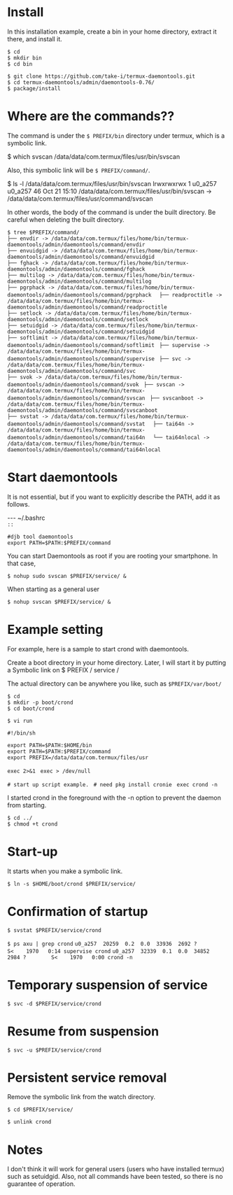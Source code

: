 # Install

In this installation example, create a bin in your home directory, extract it there, and install it.

`$ cd`  
`$ mkdir bin`  
`$ cd bin`  

`$ git clone https://github.com/take-i/termux-daemontools.git`  
`$ cd termux-daemontools/admin/daemontools-0.76/`  
`$ package/install`  

# Where are the commands??

The command is under the `$ PREFIX/bin` directory under termux, which is a symbolic link.

$ which svscan
/data/data/com.termux/files/usr/bin/svscan

Also, this symbolic link will be `$ PREFIX/command/`.

$ ls -l /data/data/com.termux/files/usr/bin/svscan
lrwxrwxrwx 1 u0_a257 u0_a257 46 Oct 21 15:10 /data/data/com.termux/files/usr/bin/svscan -> /data/data/com.termux/files/usr/command/svscan

In other words, the body of the command is under the built directory. Be careful when deleting the built directory.

`$ tree $PREFIX/command/`  
`├── envdir -> /data/data/com.termux/files/home/bin/termux-daemontools/admin/daemontools/command/envdir`  
`├── envuidgid -> /data/data/com.termux/files/home/bin/termux-daemontools/admin/daemontools/command/envuidgid`  
`├── fghack -> /data/data/com.termux/files/home/bin/termux-daemontools/admin/daemontools/command/fghack`  
`├── multilog -> /data/data/com.termux/files/home/bin/termux-daemontools/admin/daemontools/command/multilog`  
`├── pgrphack -> /data/data/com.termux/files/home/bin/termux-daemontools/admin/daemontools/command/pgrphack  `
`├── readproctitle -> /data/data/com.termux/files/home/bin/termux-daemontools/admin/daemontools/command/readproctitle`  
`├── setlock -> /data/data/com.termux/files/home/bin/termux-daemontools/admin/daemontools/command/setlock`  
`├── setuidgid -> /data/data/com.termux/files/home/bin/termux-daemontools/admin/daemontools/command/setuidgid`  
`├── softlimit -> /data/data/com.termux/files/home/bin/termux-daemontools/admin/daemontools/command/softlimit ` 
`├── supervise -> /data/data/com.termux/files/home/bin/termux-daemontools/admin/daemontools/command/supervise ` 
`├── svc -> /data/data/com.termux/files/home/bin/termux-daemontools/admin/daemontools/command/svc`  
`├── svok -> /data/data/com.termux/files/home/bin/termux-daemontools/admin/daemontools/command/svok ` 
`├── svscan -> /data/data/com.termux/files/home/bin/termux-daemontools/admin/daemontools/command/svscan ` 
`├── svscanboot -> /data/data/com.termux/files/home/bin/termux-daemontools/admin/daemontools/command/svscanboot`  
`├── svstat -> /data/data/com.termux/files/home/bin/termux-daemontools/admin/daemontools/command/svstat  `
`├── tai64n -> /data/data/com.termux/files/home/bin/termux-daemontools/admin/daemontools/command/tai64n  `
`└── tai64nlocal -> /data/data/com.termux/files/home/bin/termux-daemontools/admin/daemontools/command/tai64nlocal`   

# Start daemontools

It is not essential, but if you want to explicitly describe the PATH, add it as follows.

--- ~/.bashrc  
`::`    

`#djb tool daemontools`  
`export PATH=$PATH:$PREFIX/command`  

You can start Daemontools as root if you are rooting your smartphone. In that case,

`$ nohup sudo svscan $PREFIX/service/ &`  

When starting as a general user

`$ nohup svscan $PREFIX/service/ &`



# Example setting

For example, here is a sample to start crond with daemontools.

Create a boot directory in your home directory. Later, I will start it by putting a Symbolic link on $ PREFIX / service /  

The actual directory can be anywhere you like, such as `$PREFIX/var/boot/`

`$ cd`  
`$ mkdir -p boot/crond`  
`$ cd boot/crond`  

`$ vi run ` 

`#!/bin/sh ` 

`export PATH=$PATH:$HOME/bin`  
`export PATH=$PATH:$PREFIX/command`  
`export PREFIX=/data/data/com.termux/files/usr ` 

`exec 2>&1 ` 
`exec > /dev/null ` 

`# start up script example. ` 
`# need pkg install cronie ` 
`exec crond -n  `

I started crond in the foreground with the -n option to prevent the daemon from starting.

`$ cd ../ `  
`$ chmod +t crond`  



# Start-up

It starts when you make a symbolic link.

`$ ln -s $HOME/boot/crond $PREFIX/service/`

# Confirmation of startup

`$ svstat $PREFIX/service/crond`

`$ ps axu | grep crond`
`u0_a257  20259  0.2  0.0  33936  2692 ?        S<    1970   0:14 supervise crond`
`u0_a257  32339  0.1  0.0  34852  2984 ?        S<    1970   0:00 crond -n`

# Temporary suspension of service

`$ svc -d $PREFIX/service/crond`

# Resume from suspension

`$ svc -u $PREFIX/service/crond`

# Persistent service removal

Remove the symbolic link from the watch directory.

`$ cd $PREFIX/service/`

`$ unlink crond`

# Notes

I don't think it will work for general users (users who have installed termux) such as setuidgid. Also, not all commands have been tested, so there is no guarantee of operation.

